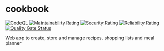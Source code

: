 
# cookbook
[![CodeQL](https://github.com/ihulsbus/cookbook/actions/workflows/codeql-analysis.yml/badge.svg?branch=master)](https://github.com/ihulsbus/cookbook/actions/workflows/codeql-analysis.yml)
[![Maintainability Rating](https://sonarcloud.io/api/project_badges/measure?project=ihulsbus_cookbook&metric=sqale_rating)](https://sonarcloud.io/summary/new_code?id=ihulsbus_cookbook)
[![Security Rating](https://sonarcloud.io/api/project_badges/measure?project=ihulsbus_cookbook&metric=security_rating)](https://sonarcloud.io/summary/new_code?id=ihulsbus_cookbook)
[![Reliability Rating](https://sonarcloud.io/api/project_badges/measure?project=ihulsbus_cookbook&metric=reliability_rating)](https://sonarcloud.io/summary/new_code?id=ihulsbus_cookbook)
[![Quality Gate Status](https://sonarcloud.io/api/project_badges/measure?project=ihulsbus_cookbook&metric=alert_status)](https://sonarcloud.io/summary/new_code?id=ihulsbus_cookbook)

Web app to create, store and manage recipes, shopping lists and meal planner
